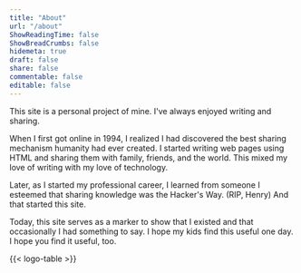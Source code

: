 ```yaml
---
title: "About"
url: "/about"
ShowReadingTime: false
ShowBreadCrumbs: false
hidemeta: true
draft: false
share: false
commentable: false
editable: false
---
```

This site is a personal project of mine. I've always enjoyed writing and
sharing.

When I first got online in 1994, I realized I had discovered the best
sharing mechanism humanity had ever created. I started writing web pages using HTML and sharing them with family, friends, and the world. This
mixed my love of writing with my love of technology.

Later, as I started my professional career, I learned from someone I esteemed
that sharing knowledge was the Hacker's Way. (RIP, Henry) And that started this
site.

Today, this site serves as a marker to show that I existed and that occasionally
I had something to say. I hope my kids find this useful one day. I hope you find
it useful, too.

{{< logo-table >}}
